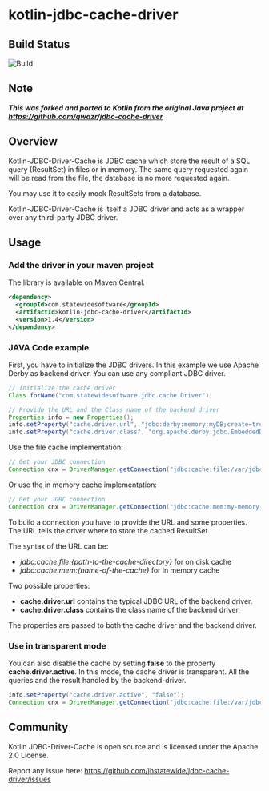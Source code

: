 # kotlin-jdbc-cache-driver

## Build Status
![Build](https://github.com/jhstatewide/kotlin-jdbc-cache-driver/actions/workflows/build.yml/badge.svg)

## Note

***This was forked and ported to Kotlin from the original Java project at
https://github.com/qwazr/jdbc-cache-driver***

## Overview

Kotlin-JDBC-Driver-Cache is JDBC cache which store the result of a SQL query (ResultSet) in files or in memory.
The same query requested again will be read from the file, the database is no more requested again.

You may use it to easily mock ResultSets from a database.

Kotlin-JDBC-Driver-Cache is itself a JDBC driver and acts as a wrapper over any third-party JDBC driver.

Usage
-----

### Add the driver in your maven project

The library is available on Maven Central.

```xml
<dependency>
  <groupId>com.statewidesoftware</groupId>
  <artifactId>kotlin-jdbc-cache-driver</artifactId>
  <version>1.4</version>
</dependency>
```

### JAVA Code example

First, you have to initialize the JDBC drivers.
In this example we use Apache Derby as backend driver.
You can use any compliant JDBC driver.

```java
// Initialize the cache driver
Class.forName("com.statewidesoftware.jdbc.cache.Driver");

// Provide the URL and the Class name of the backend driver
Properties info = new Properties();
info.setProperty("cache.driver.url", "jdbc:derby:memory:myDB;create=true");
info.setProperty("cache.driver.class", "org.apache.derby.jdbc.EmbeddedDriver");
```

Use the file cache implementation:

```java
// Get your JDBC connection
Connection cnx = DriverManager.getConnection("jdbc:cache:file:/var/jdbc/cache", info);
```

Or use the in memory cache implementation:

```java
// Get your JDBC connection
Connection cnx = DriverManager.getConnection("jdbc:cache:mem:my-memory-cache", info);
```

To build a connection you have to provide the URL and some properties.
The URL tells the driver where to store the cached ResultSet.

The syntax of the URL can be:

* *jdbc:cache:file:{path-to-the-cache-directory}* for on disk cache
* *jdbc:cache:mem:{name-of-the-cache}* for in memory cache

Two possible properties:
- **cache.driver.url** contains the typical JDBC URL of the backend driver.
- **cache.driver.class** contains the class name of the backend driver.

The properties are passed to both the cache driver and the backend driver.

### Use in transparent mode

You can also disable the cache by setting **false** to the property **cache.driver.active**.
In this mode, the cache driver is transparent. All the queries and the result handled by the backend-driver.

```java
info.setProperty("cache.driver.active", "false");
Connection cnx = DriverManager.getConnection("jdbc:cache:file:/var/jdbc/cache", info);
```

Community
---------

Kotlin JDBC-Driver-Cache is open source and is licensed under the Apache 2.0 License.

Report any issue here:
https://github.com/jhstatewide/jdbc-cache-driver/issues
